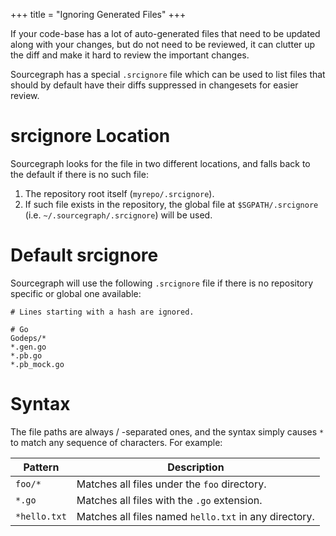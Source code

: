 +++
title = "Ignoring Generated Files"
+++

If your code-base has a lot of auto-generated files that need to be updated
along with your changes, but do not need to be reviewed, it can clutter up the
diff and make it hard to review the important changes.

Sourcegraph has a special `.srcignore` file which can be used to list files that
should by default have their diffs suppressed in changesets for easier review.

# srcignore Location

Sourcegraph looks for the file in two different locations, and falls back to
the default if there is no such file:

1. The repository root itself (`myrepo/.srcignore`).
2. If such file exists in the repository, the global file at `$SGPATH/.srcignore`
   (i.e. `~/.sourcegraph/.srcignore`) will be used.

# Default srcignore

Sourcegraph will use the following `.srcignore` file if there is no repository
specific or global one available:

```
# Lines starting with a hash are ignored.

# Go
Godeps/*
*.gen.go
*.pb.go
*.pb_mock.go
```

# Syntax

The file paths are always / -separated ones, and the syntax simply causes `*` to
match any sequence of characters. For example:

| Pattern      | Description                                           |
|--------------|-------------------------------------------------------|
| `foo/*`      | Matches all files under the `foo` directory.          |
| `*.go`       | Matches all files with the `.go` extension.           |
| `*hello.txt` | Matches all files named `hello.txt` in any directory. |

